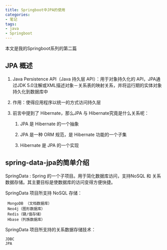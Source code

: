 ```yaml
---
title: Springboot中JPA的使用
categories:
- 笔记
tags:
- java
- Springboot
---
```


本文是我的Springboot系列的第二篇


## JPA 概述
1. Java Persistence API（Java 持久层 API）：用于对象持久化的 API，JPA通过JDK 5.0注解或XML描述对象－关系表的映射关系，并将运行期的实体对象持久化到数据库中
2. 作用：使得应用程序以统一的方式访问持久层
3. 前言中提到了 Hibernate，那么JPA 与 Hibernate究竟是什么关系呢：

    1. JPA 是 Hibernate 的一个抽象

    2. JPA 是一种 ORM 规范，是 Hibernate 功能的一个子集 

    3. Hibernate 是 JPA 的一个实现

## spring-data-jpa的简单介绍
SpringData : Spring 的一个子项目。用于简化数据库访问，支持NoSQL 和 关系数据存储。其主要目标是使数据库的访问变得方便快捷。

SpringData 项目所支持 NoSQL 存储：
```
 MongoDB （文档数据库）
 Neo4j（图形数据库）
 Redis（键/值存储）
 Hbase（列族数据库）
```
SpringData 项目所支持的关系数据存储技术：
```
JDBC
JPA
```

